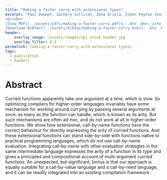 ```yaml
---
title: "Making a faster curry with extensional types"
excerpt: "Paul Downen, Zachary Sullivan, Zena Ariola, Simon Peyton Jones <br><br> Published in <em>Haskell Symposium</em> by ACM
<br><br>
[View PDF](../assets/pdfs/making-a-faster-curry.pdf){: .btn .btn--info ..btn--large}
[Download BibTex](../assets/bibtex/making-a-faster-curry.bib){: .btn .btn--info ..btn--large}"
header:
    overlay_image: /assets/images/spj-stock-header.jpg
    overlay_filter: 0.5
permalink: /making-a-faster-curry-with-extensional-types/
tags:
  - publication
  - haskell
---
```


# Abstract
Curried functions apparently take one argument at a time, which is slow. So optimizing compilers for higher-order languages invariably have some mechanism for working around currying by passing several arguments at once, as many as the function can handle, which is known as its arity. But such mechanisms are often ad-hoc, and do not work at all in higher-order functions. We show how extensional, call-by-name functions have the correct behaviour for directly expressing the arity of curried functions. And these extensional functions can stand side-by-side with functions native to practical programming languages, which do not use call-by-name evaluation. Integrating call-by-name with other evaluation strategies in the same intermediate language expresses the arity of a function in its type and gives a principled and compositional account of multi-argument curried functions. An unexpected, but significant, bonus is that our approach is equally suitable for a call-by-value language and a call-by-need language, and it can be readily integrated into an existing compilation framework
